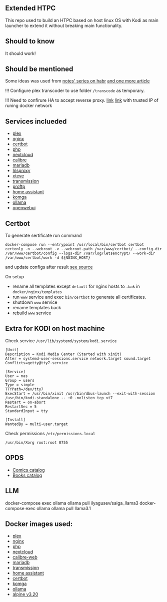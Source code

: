 Extended HTPC
----
This repo used to build an HTPC based on host linux OS with Kodi as main launcher to extend it without breaking main functionality.

Should to know
----
It should work!

Should be mentioned
----
Some ideas was used from [notes' series on habr](https://habr.com/ru/post/548640/) [and one more article](https://habr.com/ru/company/timeweb/blog/645155/)

!!!
Configure plex transcoder to use folder `/transcode` as temporary.

!!!
Need to confirure HA to accept reverse proxy. [link](https://www.home-assistant.io/integrations/http) [link](https://community.home-assistant.io/t/reverse-proxy-using-nginx/196954)
with trusted IP of runing docker network

Services inclueded
----
* [plex](https://plex.tv/)
* [nginx](https://nginx.org/)
* [certbot](https://certbot.eff.org/)
* [php](https://www.php.net/)
* [nextcloud](https://nextcloud.com/)
* [calibre](https://calibre-ebook.com/)
* [mariadb](https://mariadb.org/)
* [hlsproxy](https://www.hls-proxy.com/)
* [xteve](https://github.com/xteve-project/xTeVe)
* [transmission](https://transmissionbt.com/)
* [proftp](http://www.proftpd.org/)
* [home assistant](https://home-assistant.io)
* [komga](https://komga.org/)
* [ollama](https://ollama.com/)
* [openwebui](https://docs.openwebui.com/)


Certbot
----
To generate sertificate run command 
```
docker-compose run --entrypoint /usr/local/bin/certbot certbot certonly -n --webroot -v --webroot-path /var/www/certbot/ --config-dir /var/www/certbot/config --logs-dir /var/log/letsencrypt/ --work-dir /var/www/certbot/work -d ${NGINX_HOST}
```
and update configs after result [see source](https://mindsers.blog/post/https-using-nginx-certbot-docker/)

On setup 
* rename all templates except `default` for nginx hosts to `.bak` in `docker/nginx/templates`
* run `www` service and exec `bin/certbot` to generate all certificates.
* shutdown `www` service
* rename templates back
* rebuild `www` service


Extra for KODI on host machine
-----
Check service `/usr/lib/systemd/system/kodi.service`


```
[Unit]
Description = Kodi Media Center (Started with xinit)
After = systemd-user-sessions.service network.target sound.target
Conflicts=getty@tty7.service

[Service]
User = nas
Group = users
Type = simple
TTYPath=/dev/tty7
ExecStart = /usr/bin/xinit /usr/bin/dbus-launch --exit-with-session /usr/bin/kodi-standalone -- :0 -nolisten tcp vt7
Restart = on-abort
RestartSec = 5
StandardInput = tty

[Install]
WantedBy = multi-user.target

```

Check permissions `/etc/permissions.local`

```
/usr/bin/Xorg root:root 0755
```

OPDS
----
* [Comics catalog](https://comics.${NGINX_HOST}/opds/v2/catalog)
* [Books catalog](https://calibre.${NGINX_HOST}/opds)

LLM
----
 docker-compose exec ollama ollama pull ilyagusev/saiga_llama3
 docker-compose exec ollama ollama pull llama3.1

Docker images used:
-----
* [plex](https://hub.docker.com/r/linuxserver/plex)
* [nginx](https://hub.docker.com/_/nginx)
* [php](https://hub.docker.com/_/php)
* [nextcloud](https://hub.docker.com/_/nextcloud)
* [calibre-web](https://hub.docker.com/r/linuxserver/calibre-web)
* [mariadb](https://hub.docker.com/_/mariadb)
* [transmission](https://hub.docker.com/r/linuxserver/transmission)
* [home assistant](https://hub.docker.com/r/homeassistant/home-assistant)
* [certbot](https://hub.docker.com/r/certbot/certbot)
* [komga](https://hub.docker.com/r/gotson/komga)
* [ollama](https://hub.docker.com/r/ollama/ollama)
* [alpine v3.20](https://hub.docker.com/_/alpine)

